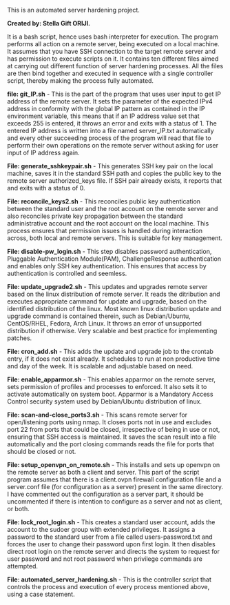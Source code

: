 This is an automated server hardening project.

**Created by: Stella Gift ORIJI.**

It is a bash script, hence uses bash interpreter for execution.
The program performs all action on a remote server, being executed on a local machine. It assumes that you have SSH connection to the target remote server and has permission to execute scripts on it.
It contains ten different files aimed at carrying out different function of server hardening processes.
All the files are then bind together and executed in sequence with a single controller script, thereby making the process fully automated.

**file: git_IP.sh** - This is the part of the program that uses user input to get IP address of the remote server. It sets the parameter of the expected IPv4 address in conformity with the global IP pattern as contained in the IP environment variable, this means that if an IP address value set that exceeds 255 is entered, it throws an error and exits with a status of 1. The entered IP address is written into a file named server_IP.txt automatically and every other succeeding process of the program will read that file to perform their own operations on the remote server without asking for user input of IP address again.

**File: generate_sshkeypair.sh** - This generates SSH key pair on the local machine, saves it in the standard SSH path and copies the public key to the remote server authorized_keys file. If SSH pair already exists, it reports that and exits with a status of 0.

**File: reconcile_keys2.sh** - This reconciles public key authentication between the standard user and the root account on the remote server and also reconciles private key propagation between the standard administrative account and the root account on the local machine. This process ensures that permission issues is handled during interaction across, both local and remote servers. This is suitable for key management.

**File: disable-pw_login.sh** - This step disables password authentication, Pluggable Authentication Module(PAM), ChallengeResponse authentication and enables only SSH key authentication. This ensures that access by authentication is controlled and seemless.

**File: update_upgrade2.sh** - This updates and upgrades remote server based on the linux distribution of remote server. It reads the ditribution and executes appropriate cammand for update and upgrade, based on the identified distribution of the linux. Most known linux distribution update and upgrade command is contained therein, such as Debian/Ubuntu, CentOS/RHEL, Fedora, Arch Linux. It throws an error of unsupported distribution if otherwise. Very scalable and best practice for implementing patches.

**File: cron_add.sh** - This adds the update and upgrade job to the crontab entry, if it does not exist already. It schedules to run at non productive time and day of the week. It is scalable and adjustable based on need.

**File: enable_apparmor.sh** - This enables apparmor on the remote server, sets permission of profiles and processes to enforced. It also sets it to activate automatically on system boot. Apparmor is a Mandatory Access Control security system used by Debian/Ubuntu distribution of linux.

**File: scan-and-close_ports3.sh** - This scans remote server for open/listening ports using nmap. It closes ports not in use and excludes port 22 from ports that could be closed, irrespective of being in use or not, ensuring that SSH access is maintained. It saves the scan result into a file automatically and the port closing commands reads the file for ports that should be closed or not.

**File: setup_openvpn_on_remote.sh** - This installs and sets up openvpn on the remote server as both a client and server. This part of the script program assumes that there is a client.ovpn firewall configuration file and a server.conf file (for configuration as a server) present in the same directory.
I have commented out the configuration as a server part, it should be uncommented if there is intention to configure as a server and not as client, or both.

**File: lock_root_login.sh** - This creates a standard user account, adds the account to the sudoer group with extended privileges. It assigns a password to the standard user from a file called users-password.txt and forces the user to change their password upon first login. It then disables direct root login on the remote server and directs the system to request for user password and not root password when privilege commands are attempted.

**File: automated_server_hardening.sh** - This is the controller script that controls the process and execution of every process mentioned above, using a case statement.

